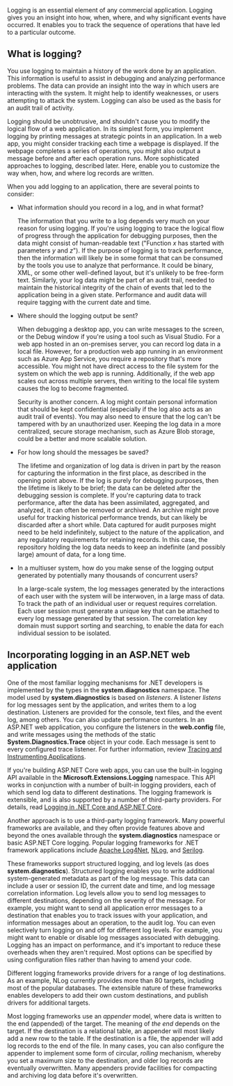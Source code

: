 Logging is an essential element of any commercial application. Logging gives you an insight into how, when, where, and why significant events have occurred. It enables you to track the sequence of operations that have led to a particular outcome.

## What is logging?

You use logging to maintain a history of the work done by an application. This information is useful to assist in debugging and analyzing performance problems. The data can provide an insight into the way in which users are interacting with the system. It might help to identify weaknesses, or users attempting to attack the system. Logging can also be used as the basis for an audit trail of activity.

Logging should be unobtrusive, and shouldn't cause you to modify the logical flow of a web application. In its simplest form, you implement logging by printing messages at strategic points in an application. In a web app, you might consider tracking each time a webpage is displayed. If the webpage completes a series of operations, you might also output a message before and after each operation runs. More sophisticated approaches to logging, described later. Here, enable you to customize the way when, how, and where log records are written.

When you add logging to an application, there are several points to consider:

- What information should you record in a log, and in what format? 
  
  The information that you write to a log depends very much on your reason for using logging. If you're using logging to trace the logical flow of progress through the application for debugging purposes, then the data might consist of human-readable text ("Function *x* has started with parameters *y* and *z*"). If the purpose of logging is to track performance, then the information will likely be in some format that can be consumed by the tools you use to analyze that performance. It could be binary, XML, or some other well-defined layout, but it's unlikely to be free-form text. Similarly, your log data might be part of an audit trail, needed to maintain the historical integrity of the chain of events that led to the application being in a given state. Performance and audit data will require tagging with the current date and time.

- Where should the logging output be sent? 

  When debugging a desktop app, you can write messages to the screen, or the Debug window if you're using a tool such as Visual Studio. For a web app hosted in an on-premises server, you can record log data in a local file. However, for a production web app running in an environment such as Azure App Service, you require a repository that's more accessible. You might not have direct access to the file system for the system on which the web app is running. Additionally, if the web app scales out across multiple servers, then writing to the local file system causes the log to become fragmented. 
  
  Security is another concern. A log might contain personal information that should be kept confidential (especially if the log also acts as an audit trail of events). You may also need to ensure that the log can't be tampered with by an unauthorized user. Keeping the log data in a more centralized, secure storage mechanism, such as Azure Blob storage, could be a better and more scalable solution.

- For how long should the messages be saved?

  The lifetime and organization of log data is driven in part by the reason for capturing the information in the first place, as described in the opening point above. If the log is purely for debugging purposes, then the lifetime is likely to be brief; the data can be deleted after the debugging session is complete. If you're capturing data to track performance, after the data has been assimilated, aggregated, and analyzed, it can often be removed or archived. An archive might prove useful for tracking historical performance trends, but can likely be discarded after a short while. Data captured for audit purposes might need to be held indefinitely, subject to the nature of the application, and any regulatory requirements for retaining records. In this case, the repository holding the log data needs to keep an indefinite (and possibly large) amount of data, for a long time.

- In a multiuser system, how do you make sense of the logging output generated by potentially many thousands of concurrent users?

  In a large-scale system, the log messages generated by the interactions of each user with the system will be interwoven, in a large mass of data. To track the path of an individual user or request requires correlation. Each user session must generate a unique key that can be attached to every log message generated by that session. The correlation key domain must support sorting and searching, to enable the data for each individual session to be isolated. 

## Incorporating logging in an ASP.NET web application

One of the most familiar logging mechanisms for .NET developers is implemented by the types in the  **system.diagnostics** namespace. The model used by **system.diagnostics** is based on *listeners*. A listener *listens* for log messages sent by the application, and writes them to a log destination. Listeners are provided for the console, text files, and the event log, among others. You can also update performance counters. In an ASP.NET web application, you configure the listeners in the **web.config** file, and write messages using the methods of the static **System.Diagnostics.Trace** object in your code. Each message is sent to every configured trace listener. For further information, review [Tracing and Instrumenting Applications](https://docs.microsoft.com/dotnet/framework/debug-trace-profile/tracing-and-instrumenting-applications).

If you're building ASP.NET Core web apps, you can use the built-in logging API available in the **Microsoft.Extensions.Logging** namespace. This API works in conjunction with a number of built-in logging providers, each of which send log data to different destinations. The logging framework is extensible, and is also supported by a number of third-party providers. For details, read [Logging in .NET Core and ASP.NET Core](https://docs.microsoft.com/aspnet/core/fundamentals/logging/).

Another approach is to use a third-party logging framework. Many powerful frameworks are available, and they often provide features above and beyond the ones available through the **system.diagnostics** namespace or basic ASP.NET Core logging. Popular logging frameworks for .NET framework applications include [Apache Log4Net](https://logging.apache.org/log4net/), [NLog](https://nlog-project.org/), and [Serilog](https://serilog.net/). 

These frameworks support structured logging, and log levels (as does **system.diagnostics**). Structured logging enables you to write additional system-generated metadata as part of the log message. This data can include a user or session ID, the current date and time, and log message correlation information. Log levels allow you to send log messages to different destinations, depending on the severity of the message. For example, you might want to send all application error messages to a destination that enables you to track issues with your application, and information messages about an operation, to the audit log. You can even selectively turn logging on and off for different log levels. For example, you might want to enable or disable log messages associated with debugging. Logging has an impact on performance, and it's important to reduce these overheads when they aren't required. Most options can be specified by using configuration files rather than having to amend your code.

Different logging frameworks provide drivers for a range of log destinations. As an example, NLog currently provides more than 80 targets, including most of the popular databases. The extensible nature of these frameworks enables developers to add their own custom destinations, and publish drivers for additional targets.

Most logging frameworks use an *appender* model, where data is written to the end (appended) of the target. The meaning of *the end* depends on the target. If the destination is a relational table, an appender will most likely add a new row to the table. If the destination is a file, the appender will add log records to the end of the file. In many cases, you can also configure the appender to implement some form of circular, *rolling* mechanism, whereby you set a maximum size to the destination, and older log records are eventually overwritten. Many appenders provide facilities for compacting and archiving log data before it's overwritten.

